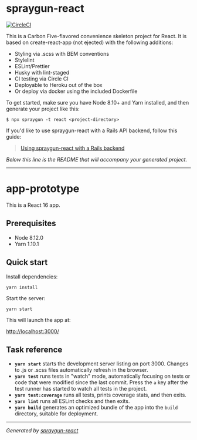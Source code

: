 # spraygun-react

[![CircleCI](https://circleci.com/gh/carbonfive/spraygun-react/tree/master.svg?style=svg)](https://circleci.com/gh/carbonfive/spraygun-react/tree/master)

This is a Carbon Five-flavored convenience skeleton project for React. It is based on create-react-app (not ejected) with the following additions:

- Styling via .scss with BEM conventions
- Stylelint
- ESLint/Prettier
- Husky with lint-staged
- CI testing via Circle CI
- Deployable to Heroku out of the box
- Or deploy via docker using the included Dockerfile

To get started, make sure you have Node 8.10+ and Yarn installed, and then generate your project like this:

```
$ npx spraygun -t react <project-directory>
```

If you'd like to use spraygun-react with a Rails API backend, follow this guide:

> [Using spraygun-react with a Rails backend](./docs/how-to-use-with-rails-backend.md)

_Below this line is the README that will accompany your generated project._

---

<!-- END SPRAYGUN BANNER -->

# app-prototype

This is a React 16 app.

## Prerequisites

- Node 8.12.0
- Yarn 1.10.1

## Quick start

Install dependencies:

```
yarn install
```

Start the server:

```
yarn start
```

This will launch the app at:

<http://localhost:3000/>

## Task reference

- **`yarn start`** starts the development server listing on port 3000. Changes to .js or .scss files automatically refresh in the browser.
- **`yarn test`** runs tests in "watch" mode, automatically focusing on tests or code that were modified since the last commit. Press the `a` key after the test runner has started to watch all tests in the project.
- **`yarn test:coverage`** runs all tests, prints coverage stats, and then exits.
- **`yarn lint`** runs all ESLint checks and then exits.
- **`yarn build`** generates an optimized bundle of the app into the `build` directory, suitable for deployment.

---

_Generated by [spraygun-react](https://github.com/carbonfive/spraygun-react)_
